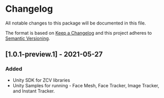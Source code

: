 # Changelog
All notable changes to this package will be documented in this file.

The format is based on [Keep a Changelog](http://keepachangelog.com/en/1.0.0/)
and this project adheres to [Semantic Versioning](http://semver.org/spec/v2.0.0.html).


## [1.0.1-preview.1] - 2021-05-27
### Added 
- Unity SDK for ZCV libraries
- Unity Samples for running - Face Mesh, Face Tracker, Image Tracker, and Instant Tracker.